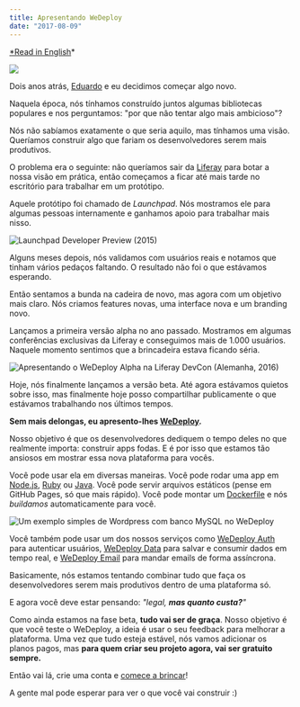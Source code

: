 ```yaml
---
title: Apresentando WeDeploy
date: "2017-08-09"
---
```


[\*Read in English](/introducing-wedeploy)\*

![](https://cdn-images-1.medium.com/max/2400/1*W529TFRIga0fGFra4v29kw.jpeg)

Dois anos atrás, [Eduardo](https://twitter.com/eduardolundgren) e eu decidimos começar algo novo.

Naquela época, nós tínhamos construído juntos algumas bibliotecas populares e nos perguntamos: "por que não tentar algo mais ambicioso"?

Nós não sabíamos exatamente o que seria aquilo, mas tínhamos uma visão. Queríamos construir algo que fariam os desenvolvedores serem mais produtivos.

O problema era o seguinte: não queríamos sair da [Liferay](https://www.liferay.com) para botar a nossa visão em prática, então começamos a ficar até mais tarde no escritório para trabalhar em um protótipo.

Aquele protótipo foi chamado de _Launchpad_. Nós mostramos ele para algumas pessoas internamente e ganhamos apoio para trabalhar mais nisso.

![Launchpad Developer Preview (2015)](https://cdn-images-1.medium.com/max/5760/1*r4tqGjg_7Ub7I4XDdAq1dA.png)

Alguns meses depois, nós validamos com usuários reais e notamos que tinham vários pedaços faltando. O resultado não foi o que estávamos esperando.

Então sentamos a bunda na cadeira de novo, mas agora com um objetivo mais claro. Nós criamos features novas, uma interface nova e um branding novo.

Lançamos a primeira versão alpha no ano passado. Mostramos em algumas conferências exclusivas da Liferay e conseguimos mais de 1.000 usuários. Naquele momento sentimos que a brincadeira estava ficando séria.

![Apresentando o WeDeploy Alpha na Liferay DevCon (Alemanha, 2016)](https://cdn-images-1.medium.com/max/5760/1*_SKGU-tsAOoRf6Sz8cgUcw.png)

Hoje, nós finalmente lançamos a versão beta. Até agora estávamos quietos sobre isso, mas finalmente hoje posso compartilhar publicamente o que estávamos trabalhando nos últimos tempos.

**Sem mais delongas, eu apresento-lhes [WeDeploy](https://wedeploy.com).**

Nosso objetivo é que os desenvolvedores dediquem o tempo deles no que realmente importa: construir apps fodas. E é por isso que estamos tão ansiosos em mostrar essa nova plataforma para vocês.

Você pode usar ela em diversas maneiras. Você pode rodar uma app em [Node.js](https://wedeploy.com/docs/deploy/deploying-nodejs/), [Ruby](https://wedeploy.com/docs/deploy/deploying-ruby/) ou [Java](https://wedeploy.com/docs/deploy/deploying-java/). Você pode servir arquivos estáticos (pense em GitHub Pages, só que mais rápido). Você pode montar um [Dockerfile](https://wedeploy.com/docs/deploy/deploying-docker/) e nós _buildamos_ automaticamente para você.

![Um exemplo simples de Wordpress com banco MySQL no WeDeploy](https://cdn-images-1.medium.com/max/2000/1*4DVTd-3dBs7qVClDsVEYfQ.gif)

Você também pode usar um dos nossos serviços como [WeDeploy Auth](https://wedeploy.com/docs/auth/getting-started/) para autenticar usuários, [WeDeploy Data](https://wedeploy.com/docs/data/getting-started/) para salvar e consumir dados em tempo real, e [WeDeploy Email](https://wedeploy.com/docs/email/getting-started/) para mandar emails de forma assíncrona.

Basicamente, nós estamos tentando combinar tudo que faça os desenvolvedores serem mais produtivos dentro de uma plataforma só.

E agora você deve estar pensando: _"legal, **mas quanto custa?**"_

Como ainda estamos na fase beta, **tudo vai ser de graça**. Nosso objetivo é que você teste o WeDeploy, a ideia é usar o seu feedback para melhorar a plataforma. Uma vez que tudo esteja estável, nós vamos adicionar os planos pagos, mas **para quem criar seu projeto agora, vai ser gratuito sempre.**

Então vai lá, crie uma conta e [comece a brincar](https://console.wedeploy.com)!

A gente mal pode esperar para ver o que você vai construir :)
